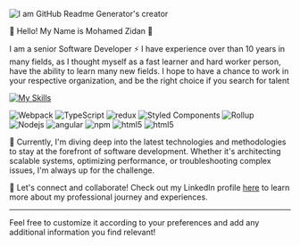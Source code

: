 ![I am GitHub Readme Generator's creator](https://arturssmirnovs.github.io/github-profile-readme-generator/images/banner.png)

👋 Hello! My Name is Mohamed Zidan 👋

I am a senior Software Developer ⚡ I have experience over than 10 years in many fields, as I thought myself as a fast learner and hard worker person, have the ability to learn many new fields.
I hope to have a chance to work in your respective organization, and be the right choice if you search for talent

[![My Skills](https://skillicons.dev/icons?i=js,html,css,java,angular,jsp,mysql,oracle)](https://eg.linkedin.com/in/mohamed-zidan-96912457)


<img alt="Webpack" src="https://img.shields.io/badge/-Webpack-8DD6F9?style=flat-square&amp;logo=webpack&amp;logoColor=white" style="max-width: 100%;"> <img alt="TypeScript" src="https://img.shields.io/badge/-TypeScript-007ACC?style=flat-square&amp;logo=typescript&amp;logoColor=white" style="max-width: 100%;"> <img alt="redux" src="https://img.shields.io/badge/-Redux-764ABC?style=flat-square&amp;logo=redux&amp;logoColor=white" style="max-width: 100%;"> <img alt="Styled Components" src="https://img.shields.io/badge/-Styled_Components-db7092?style=flat-square&amp;logo=styled-components&amp;logoColor=white" style="max-width: 100%;"> <img alt="Rollup" src="https://img.shields.io/badge/-Rollup-EC4A3F?style=flat-square&amp;logo=rollup.js&amp;logoColor=white" style="max-width: 100%;"> <img alt="Nodejs" src="https://img.shields.io/badge/-Nodejs-43853d?style=flat-square&amp;logo=Node.js&amp;logoColor=white" style="max-width: 100%;"> <img alt="angular" src="https://img.shields.io/badge/-Angular-DD0031?style=flat-square&amp;logo=angular&amp;logoColor=white" style="max-width: 100%;"> <img alt="npm" src="https://img.shields.io/badge/-NPM-CB3837?style=flat-square&amp;logo=npm&amp;logoColor=white" style="max-width: 100%;"> <img alt="html5" src="https://img.shields.io/badge/-HTML5-E34F26?style=flat-square&amp;logo=html5&amp;logoColor=white" style="max-width: 100%;">
<img alt="html5" src="https://img.shields.io/badge/json-5E5C5C?style=for-the-badge&logo=json&logoColor=white" style="max-width: 100%;">



🚀 Currently, I'm diving deep into the latest technologies and methodologies to stay at the forefront of software development. Whether it's architecting scalable systems, optimizing performance, or troubleshooting complex issues, I'm always up for the challenge.

🌟 Let's connect and collaborate! Check out my LinkedIn profile [here](https://eg.linkedin.com/in/mohamed-zidan-96912457) to learn more about my professional journey and experiences.

---

Feel free to customize it according to your preferences and add any additional information you find relevant!

<!--
**esmart-mzidan/esmart-mzidan** is a ✨ _special_ ✨ repository because its `README.md` (this file) appears on your GitHub profile.

Here are some ideas to get you started:

- 🔭 I’m currently working on ...
- 🌱 I’m currently learning ...
- 👯 I’m looking to collaborate on ...
- 🤔 I’m looking for help with ...
- 💬 Ask me about ...
- 📫 How to reach me: ...
- 😄 Pronouns: ...
- ⚡ Fun fact: ...
-->
